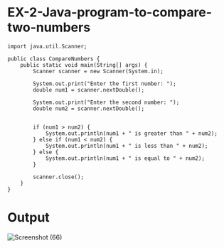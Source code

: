 # EX-2-Java-program-to-compare-two-numbers
```
import java.util.Scanner;

public class CompareNumbers {
    public static void main(String[] args) {
        Scanner scanner = new Scanner(System.in);

        System.out.print("Enter the first number: ");
        double num1 = scanner.nextDouble();

        System.out.print("Enter the second number: ");
        double num2 = scanner.nextDouble();


        if (num1 > num2) {
            System.out.println(num1 + " is greater than " + num2);
        } else if (num1 < num2) {
            System.out.println(num1 + " is less than " + num2);
        } else {
            System.out.println(num1 + " is equal to " + num2);
        }

        scanner.close();
    }
}

```

# Output
![Screenshot (66)](https://github.com/21002624/EX-2-Java-program-to-compare-two-numbers/assets/113762183/5cb9a4ba-1b05-428f-b7dd-1d2848ebc29e)

